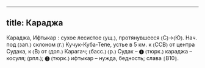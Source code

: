 
---
title: Караджа
---
Караджа, Ифтыкар
: сухое лесистое ⦅ущ.⦆, протянувшееся ⦅С⦆→⦅Ю⦆. Нач. под ⦅зап.⦆ склоном ⦅г.⦆ Кучук-Куба-Тепе, устье в 5 км. к ⦅ССВ⦆ от центра Судака, к ⦅В⦆ от ⦅дол.⦆ Карагач; ⦅басс.⦆ ⦅р.⦆ Судак – ❶ ⦅тюрк.⦆ караджа – косуля; ⦅рпл.⦆; ❷ ⦅тюрк.⦆ ифтыкар – нужда, бедность; слава ⦃В10⦄.
